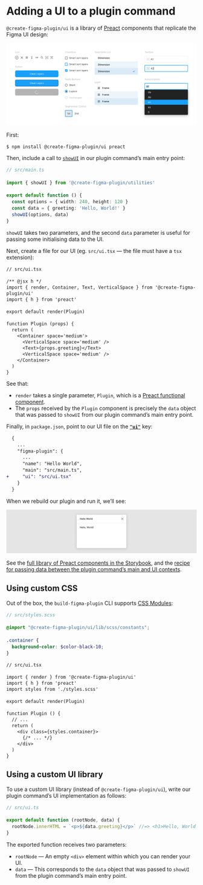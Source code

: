 # Adding a UI to a plugin command

`@create-figma-plugin/ui` is a library of [Preact](https://preactjs.com/) components that replicate the Figma UI design:

[![UI components from `@create-figma-plugin/ui`: Icon, Button, Checkbox, Radio Buttons, Segmented Control, Selectable List, Layer, Textbox, Autocomplete](/media/ui-figma-components.png)](https://yuanqing.github.io/create-figma-plugin/)

First:

```
$ npm install @create-figma-plugin/ui preact
```

Then, include a call to [`showUI`](/docs/utilities/modules/_ui_.md#showui) in our plugin command’s main entry point:

```ts
// src/main.ts

import { showUI } from '@create-figma-plugin/utilities'

export default function () {
  const options = { width: 240, height: 120 }
  const data = { greeting: 'Hello, World!' }
  showUI(options, data)
}
```

`showUI` takes two parameters, and the second `data` parameter is useful for passing some initialising data to the UI.

Next, create a file for our UI (eg. `src/ui.tsx` — the file must have a `tsx` extension):

```tsx
// src/ui.tsx

/** @jsx h */
import { render, Container, Text, VerticalSpace } from '@create-figma-plugin/ui'
import { h } from 'preact'

export default render(Plugin)

function Plugin (props) {
  return (
    <Container space='medium'>
      <VerticalSpace space='medium' />
      <Text>{props.greeting}</Text>
      <VerticalSpace space='medium' />
    </Container>
  )
}
```

See that:

- `render` takes a single parameter, `Plugin`, which is a [Preact functional component](https://preactjs.com/guide/v10/components#functional-components).
- The `props` received by the `Plugin` component is precisely the `data` object that was passed to `showUI` from our plugin command’s main entry point.

Finally, in `package.json`, point to our UI file on the [**`"ui"`**](/docs/configuration.md#ui) key:

```diff
  {
    ...
    "figma-plugin": {
      ...
      "name": "Hello World",
      "main": "src/main.ts",
+     "ui": "src/ui.tsx"
    }
  }
```

When we rebuild our plugin and run it, we’ll see:

![Figma plugin UI modal containing a “Hello, World” message in the Figma UI style](/media/ui-hello-world-figma.png)

See the [full library of Preact components in the Storybook](https://yuanqing.github.io/create-figma-plugin/), and the [recipe for passing data between the plugin command’s main and UI contexts](/docs/recipes/data-passing.md#readme).

## Using custom CSS

Out of the box, the `build-figma-plugin` CLI supports [CSS Modules](https://github.com/css-modules/css-modules):

```scss
// src/styles.scss

@import "@create-figma-plugin/ui/lib/scss/constants";

.container {
  background-color: $color-black-10;
}
```

```tsx
// src/ui.tsx

import { render } from '@create-figma-plugin/ui'
import { h } from 'preact'
import styles from './styles.scss'

export default render(Plugin)

function Plugin () {
  // ...
  return (
    <div class={styles.container}>
      {/* ... */}
    </div>
  )
}
```

## Using a custom UI library

To use a custom UI library (instead of `@create-figma-plugin/ui`), write our plugin command’s UI implementation as follows:

```ts
// src/ui.ts

export default function (rootNode, data) {
  rootNode.innerHTML = `<p>${data.greeting}</p>` //=> <h1>Hello, World!</h1>
}
```

The exported function receives two parameters:
- `rootNode` — An empty `<div>` element within which you can render your UI.
- `data` — This corresponds to the `data` object that was passed to `showUI` from the plugin command’s main entry point.
